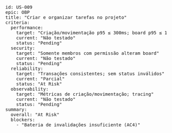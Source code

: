 <pre>
id: US-009
epic: OBP
title: "Criar e organizar tarefas no projeto"
criteria:
  performance:
    target: "Criação/movimentação p95 ≤ 300ms; board p95 ≤ 1s"
    current: "Não testado"
    status: "Pending"
  security:
    target: "Somente membros com permissão alteram board"
    current: "Não testado"
    status: "Pending"
  reliability:
    target: "Transações consistentes; sem status inválidos"
    current: "Parcial"
    status: "At Risk"
  observability:
    target: "Métricas de criação/movimentação; tracing"
    current: "Não testado"
    status: "Pending"
summary:
  overall: "At Risk"
  blockers:
    - "Bateria de invalidações insuficiente (AC4)"
</pre>
